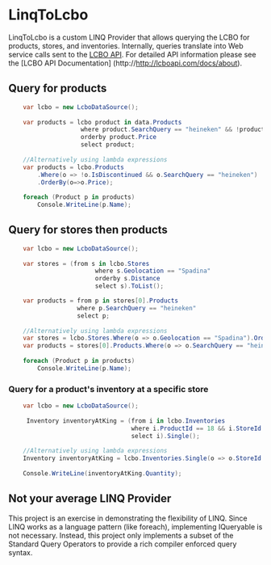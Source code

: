 # LinqToLcbo

LinqToLcbo is a custom LINQ Provider that allows querying the LCBO for products, stores, and inventories. Internally, queries translate into Web service calls sent to the [LCBO API](http://lcboapi.com). For detailed API information please see the [LCBO API Documentation] (http://http://lcboapi.com/docs/about).

## Query for products

```c#
	var lcbo = new LcboDataSource();
	
	var products = lcbo product in data.Products
                    where product.SearchQuery == "heineken" && !product.IsDiscontinued
					orderby product.Price
                    select product;
	
	//Alternatively using lambda expressions
	var products = lcbo.Products
		.Where(o => !o.IsDiscontinued && o.SearchQuery == "heineken")
		.OrderBy(o=>o.Price);
	
	foreach (Product p in products)
		Console.WriteLine(p.Name);
```

## Query for stores then products

```c#
	var lcbo = new LcboDataSource();
	
	var stores = (from s in lcbo.Stores
                        where s.Geolocation == "Spadina"
                        orderby s.Distance
                        select s).ToList();

	var products = from p in stores[0].Products
				   where p.SearchQuery == "heineken"
				   select p;
	
	//Alternatively using lambda expressions
	var stores = lcbo.Stores.Where(o => o.Geolocation == "Spadina").OrderBy(o => o.Distance).ToList();
	var products = stores[0].Products.Where(o => o.SearchQuery == "heineken");
	
	foreach (Product p in products)
		Console.WriteLine(p.Name);
```

### Query for a product's inventory at a specific store

```c#
	var lcbo = new LcboDataSource();
	
	 Inventory inventoryAtKing = (from i in lcbo.Inventories
								  where i.ProductId == 18 && i.StoreId == 511
								  select i).Single();
					
	//Alternatively using lambda expressions
	Inventory inventoryAtKing = lcbo.Inventories.Single(o => o.StoreId == 511 && o.ProductId == 18);
	
	Console.WriteLine(inventoryAtKing.Quantity);
```

## Not your average LINQ Provider

This project is an exercise in demonstrating the flexibility of LINQ. Since LINQ works as a language pattern (like foreach), implementing IQueryable<T> is not necessary. Instead, this project only implements a subset of the Standard Query Operators to provide a rich compiler enforced query syntax.